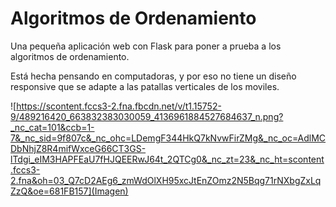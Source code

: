 # Algoritmos de Ordenamiento

Una pequeña aplicación web con Flask para poner a prueba a los algoritmos de ordenamiento.

Está hecha pensando en computadoras, y por eso no tiene un diseño responsive que se adapte a las patallas verticales de los moviles.

![https://scontent.fccs3-2.fna.fbcdn.net/v/t1.15752-9/489216420_663832383030059_4136961884527684637_n.png?_nc_cat=101&ccb=1-7&_nc_sid=9f807c&_nc_ohc=LDemgF344HkQ7kNvwFirZMg&_nc_oc=AdlMCDbNhjZ8R4mifWxceG66CT3GS-lTdgi_eIM3HAPFEaU7fHJQEERwJ64t_2QTCg0&_nc_zt=23&_nc_ht=scontent.fccs3-2.fna&oh=03_Q7cD2AEg6_zmWdOlXH95xcJtEnZOmz2N5Bqg71rNXbgZxLqZzQ&oe=681FB157](Imagen)